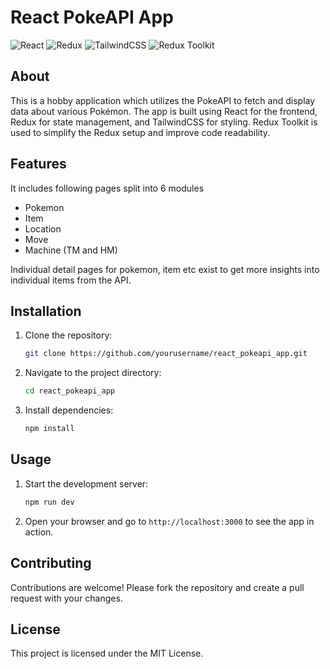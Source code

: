 # React PokeAPI App

![React](https://img.shields.io/badge/React-20232A?style=for-the-badge&logo=react&logoColor=61DAFB)
![Redux](https://img.shields.io/badge/Redux-764ABC?style=for-the-badge&logo=redux&logoColor=white)
![TailwindCSS](https://img.shields.io/badge/TailwindCSS-38B2AC?style=for-the-badge&logo=tailwind-css&logoColor=white)
![Redux Toolkit](https://img.shields.io/badge/Redux%20Toolkit-764ABC?style=for-the-badge&logo=redux&logoColor=white)

## About

This is a hobby application which utilizes the PokeAPI to fetch and display data about various Pokémon. The app is built using React for the frontend, Redux for state management, and TailwindCSS for styling. Redux Toolkit is used to simplify the Redux setup and improve code readability.

## Features

It includes following pages split into 6 modules 

- Pokemon
- Item
- Location
- Move
- Machine (TM and HM)

Individual detail pages for pokemon, item etc exist to get more insights into individual items from the API.

## Installation

1. Clone the repository:
    ```sh
    git clone https://github.com/yourusername/react_pokeapi_app.git
    ```
2. Navigate to the project directory:
    ```sh
    cd react_pokeapi_app
    ```
3. Install dependencies:
    ```sh
    npm install
    ```

## Usage

1. Start the development server:
    ```sh
    npm run dev
    ```
2. Open your browser and go to `http://localhost:3000` to see the app in action.

## Contributing

Contributions are welcome! Please fork the repository and create a pull request with your changes.

## License

This project is licensed under the MIT License.
